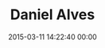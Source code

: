 ---
title: "Daniel Alves"
date: 2015-03-11 14:22:40 00:00
permalink: /danielgetsthis
twitter: "danielgetsthis"
likes: [66]
id: 2369
gravatar: "http://www.gravatar.com/avatar/4cf2e73a32bbfd4e3eb9b6236b964c1c"
---